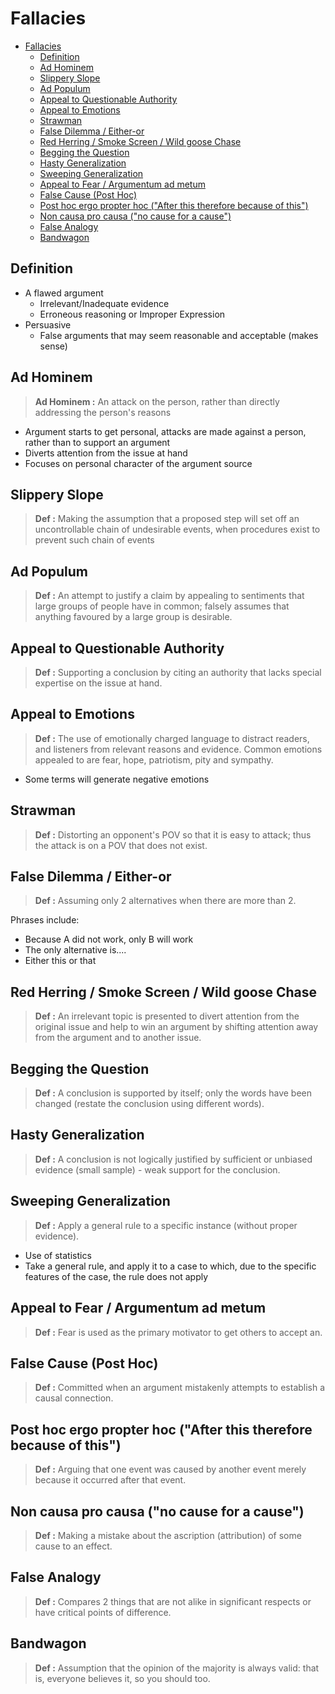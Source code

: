 # Fallacies

- [Fallacies](#fallacies)
  - [Definition](#definition)
  - [Ad Hominem](#ad-hominem)
  - [Slippery Slope](#slippery-slope)
  - [Ad Populum](#ad-populum)
  - [Appeal to Questionable Authority](#appeal-to-questionable-authority)
  - [Appeal to Emotions](#appeal-to-emotions)
  - [Strawman](#strawman)
  - [False Dilemma / Either-or](#false-dilemma--either-or)
  - [Red Herring / Smoke Screen / Wild goose Chase](#red-herring--smoke-screen--wild-goose-chase)
  - [Begging the Question](#begging-the-question)
  - [Hasty Generalization](#hasty-generalization)
  - [Sweeping Generalization](#sweeping-generalization)
  - [Appeal to Fear / Argumentum ad metum](#appeal-to-fear--argumentum-ad-metum)
  - [False Cause (Post Hoc)](#false-cause-post-hoc)
  - [Post hoc ergo propter hoc ("After this therefore because of this")](#post-hoc-ergo-propter-hoc-after-this-therefore-because-of-this)
  - [Non causa pro causa ("no cause for a cause")](#non-causa-pro-causa-no-cause-for-a-cause)
  - [False Analogy](#false-analogy)
  - [Bandwagon](#bandwagon)

## Definition

- A flawed argument
  - Irrelevant/Inadequate evidence
  - Erroneous reasoning or Improper Expression
- Persuasive
  - False arguments that may seem reasonable and acceptable (makes sense)

## Ad Hominem

> **Ad Hominem :** An attack on the person, rather than directly addressing the person's reasons

- Argument starts to get personal, attacks are made against a person, rather than to support an argument
- Diverts attention from the issue at hand
- Focuses on personal character of the argument source

## Slippery Slope

> **Def :** Making the assumption that a proposed step will set off an uncontrollable chain of undesirable events, when procedures exist to prevent such chain of events

## Ad Populum

> **Def :** An attempt to justify a claim by appealing to sentiments that large groups of people have in common; falsely assumes that anything favoured by a large group is desirable.

## Appeal to Questionable Authority

> **Def :** Supporting a conclusion by citing an authority that lacks special expertise on the issue at hand.

## Appeal to Emotions

> **Def :** The use of emotionally charged language to distract readers, and listeners from relevant reasons and evidence. Common emotions appealed to are fear, hope, patriotism, pity and sympathy.

- Some terms will generate negative emotions

## Strawman

> **Def :** Distorting an opponent's POV so that it is easy to attack; thus the attack is on a POV that does not exist.

## False Dilemma / Either-or

> **Def :** Assuming only 2 alternatives when there are more than 2.

Phrases include:

- Because A did not work, only B will work
- The only alternative is....
- Either this or that

## Red Herring / Smoke Screen / Wild goose Chase

> **Def :** An irrelevant topic is presented to divert attention from the original issue and help to win an argument by shifting attention away from the argument and to another issue.

## Begging the Question

> **Def :** A conclusion is supported by itself; only the words have been changed (restate the conclusion using different words).

## Hasty Generalization

> **Def :** A conclusion is not logically justified by sufficient or unbiased evidence (small sample) - weak support for the conclusion.

## Sweeping Generalization

> **Def :** Apply a general rule to a specific instance (without proper evidence).

- Use of statistics
- Take a general rule, and apply it to a case to which, due to the specific features of the case, the rule does not apply

## Appeal to Fear / Argumentum ad metum

> **Def :** Fear is used as the primary motivator to get others to accept an.

## False Cause (Post Hoc)

> **Def :** Committed when an argument mistakenly attempts to establish a causal connection.

## Post hoc ergo propter hoc ("After this therefore because of this")

> **Def :** Arguing that one event was caused by another event merely because it occurred after that event.

## Non causa pro causa ("no cause for a cause")

> **Def :** Making a mistake about the ascription (attribution) of some cause to an effect.

## False Analogy

> **Def :** Compares 2 things that are not alike in significant respects or have critical points of difference.

## Bandwagon

> **Def :** Assumption that the opinion of the majority is always valid: that is, everyone believes it, so you should too.



